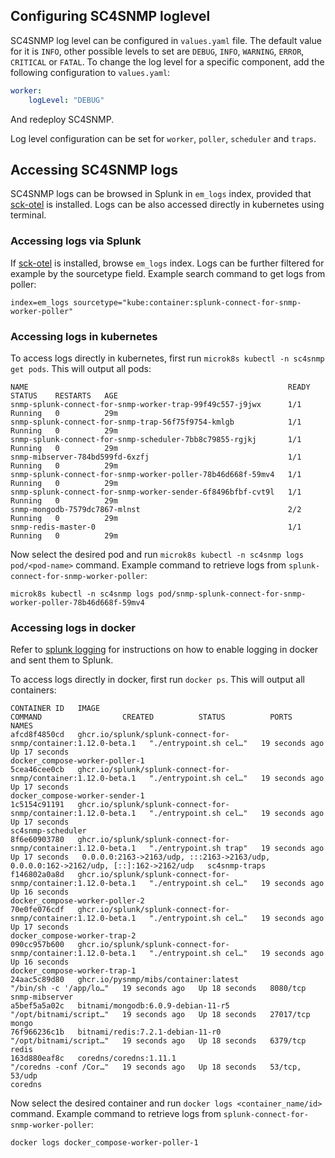 ## Configuring SC4SNMP loglevel

SC4SNMP log level can be configured in `values.yaml` file. The default value for it is `INFO`, other 
possible levels to set are `DEBUG`, `INFO`, `WARNING`, `ERROR`, `CRITICAL` or `FATAL`. To change 
the log level for a specific component, add the following configuration to `values.yaml`:

```yaml
worker:
    logLevel: "DEBUG"
```

And redeploy SC4SNMP. 

Log level configuration can be set for `worker`, `poller`, `scheduler` and `traps`.

## Accessing SC4SNMP logs 

SC4SNMP logs can be browsed in Splunk in `em_logs` index, provided that [sck-otel](../gettingstarted/sck-installation.md)
is installed. Logs can be also accessed directly in kubernetes using terminal.

### Accessing logs via Splunk
If [sck-otel](../gettingstarted/sck-installation.md) is installed, browse `em_logs` index. Logs can be further filtered 
for example by the sourcetype field. Example search command to get logs from poller:
```
index=em_logs sourcetype="kube:container:splunk-connect-for-snmp-worker-poller"
```

### Accessing logs in kubernetes
To access logs directly in kubernetes, first run `microk8s kubectl -n sc4snmp get pods`. This will output all pods:
```
NAME                                                          READY   STATUS    RESTARTS   AGE
snmp-splunk-connect-for-snmp-worker-trap-99f49c557-j9jwx      1/1     Running   0          29m
snmp-splunk-connect-for-snmp-trap-56f75f9754-kmlgb            1/1     Running   0          29m
snmp-splunk-connect-for-snmp-scheduler-7bb8c79855-rgjkj       1/1     Running   0          29m
snmp-mibserver-784bd599fd-6xzfj                               1/1     Running   0          29m
snmp-splunk-connect-for-snmp-worker-poller-78b46d668f-59mv4   1/1     Running   0          29m
snmp-splunk-connect-for-snmp-worker-sender-6f8496bfbf-cvt9l   1/1     Running   0          29m
snmp-mongodb-7579dc7867-mlnst                                 2/2     Running   0          29m
snmp-redis-master-0                                           1/1     Running   0          29m
```

Now select the desired pod and run `microk8s kubectl -n sc4snmp logs pod/<pod-name>` command. Example command to retrieve
logs from `splunk-connect-for-snmp-worker-poller`:
```
microk8s kubectl -n sc4snmp logs pod/snmp-splunk-connect-for-snmp-worker-poller-78b46d668f-59mv4
```

### Accessing logs in docker

Refer to [splunk logging](../dockercompose/9-splunk-logging.md) for instructions on how to enable logging in docker and 
sent them to Splunk.

To access logs directly in docker, first run `docker ps`. This will output all containers:

```
CONTAINER ID   IMAGE                                                            COMMAND                  CREATED          STATUS          PORTS                                                                                  NAMES
afcd8f4850cd   ghcr.io/splunk/splunk-connect-for-snmp/container:1.12.0-beta.1   "./entrypoint.sh cel…"   19 seconds ago   Up 17 seconds                                                                                          docker_compose-worker-poller-1
5cea46cee0cb   ghcr.io/splunk/splunk-connect-for-snmp/container:1.12.0-beta.1   "./entrypoint.sh cel…"   19 seconds ago   Up 17 seconds                                                                                          docker_compose-worker-sender-1
1c5154c91191   ghcr.io/splunk/splunk-connect-for-snmp/container:1.12.0-beta.1   "./entrypoint.sh cel…"   19 seconds ago   Up 17 seconds                                                                                          sc4snmp-scheduler
8f6e60903780   ghcr.io/splunk/splunk-connect-for-snmp/container:1.12.0-beta.1   "./entrypoint.sh trap"   19 seconds ago   Up 17 seconds   0.0.0.0:2163->2163/udp, :::2163->2163/udp, 0.0.0.0:162->2162/udp, [::]:162->2162/udp   sc4snmp-traps
f146802a0a8d   ghcr.io/splunk/splunk-connect-for-snmp/container:1.12.0-beta.1   "./entrypoint.sh cel…"   19 seconds ago   Up 16 seconds                                                                                          docker_compose-worker-poller-2
70e0fe076cdf   ghcr.io/splunk/splunk-connect-for-snmp/container:1.12.0-beta.1   "./entrypoint.sh cel…"   19 seconds ago   Up 17 seconds                                                                                          docker_compose-worker-trap-2
090cc957b600   ghcr.io/splunk/splunk-connect-for-snmp/container:1.12.0-beta.1   "./entrypoint.sh cel…"   19 seconds ago   Up 16 seconds                                                                                          docker_compose-worker-trap-1
24aac5c89d80   ghcr.io/pysnmp/mibs/container:latest                             "/bin/sh -c '/app/lo…"   19 seconds ago   Up 18 seconds   8080/tcp                                                                               snmp-mibserver
a5bef5a5a02c   bitnami/mongodb:6.0.9-debian-11-r5                               "/opt/bitnami/script…"   19 seconds ago   Up 18 seconds   27017/tcp                                                                              mongo
76f966236c1b   bitnami/redis:7.2.1-debian-11-r0                                 "/opt/bitnami/script…"   19 seconds ago   Up 18 seconds   6379/tcp                                                                               redis
163d880eaf8c   coredns/coredns:1.11.1                                           "/coredns -conf /Cor…"   19 seconds ago   Up 18 seconds   53/tcp, 53/udp                                                                         coredns
```

Now select the desired container and run `docker logs <container_name/id>` command. 
Example command to retrieve logs from `splunk-connect-for-snmp-worker-poller`:

```
docker logs docker_compose-worker-poller-1
```

